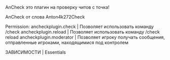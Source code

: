 AnCheck это плагин на проверку читов с точка!

AnCheck от слова Anton4k272Check

Permission:
ancheckplugin.check | Позволяет использовать команду /check
ancheckplugin.reload | Позволяет использовать команду /check reload
ancheckplugin.moderator | Позволяет игроку получать сообщения, отправленные игроками, находящимися под контролем

ЗАВИСИМОСТИ | Essentials
